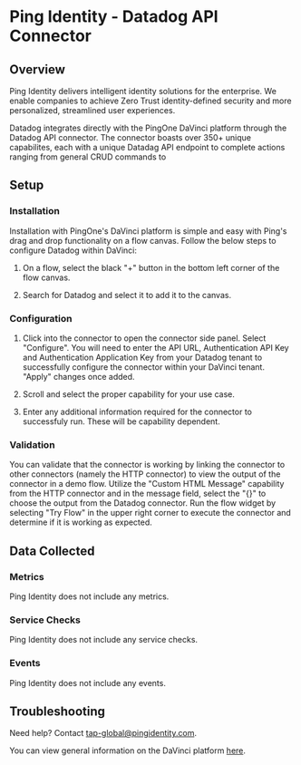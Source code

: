 # Ping Identity - Datadog API Connector

## Overview

Ping Identity delivers intelligent identity solutions for the enterprise. We enable companies to achieve Zero Trust identity-defined security and more personalized, streamlined user experiences.

Datadog integrates directly with the PingOne DaVinci platform through the Datadog API connector. The connector boasts over 350+ unique capabilites, each with a unique Datadag API endpoint to complete actions ranging from general CRUD commands to 

## Setup

### Installation

Installation with PingOne's DaVinci platform is simple and easy with Ping's drag and drop functionality on a flow canvas. Follow the below steps to configure Datadog within DaVinci:

1. On a flow, select the black "+" button in the bottom left corner of the flow canvas. 

2. Search for Datadog and select it to add it to the canvas.


### Configuration

1. Click into the connector to open the connector side panel. Select "Configure". You will need to enter the API URL, Authentication API Key and Authentication Application Key from your Datadog tenant to successfully configure the connector within your DaVinci tenant. "Apply" changes once added.

2. Scroll and select the proper capability for your use case.

3. Enter any additional information required for the connector to successfuly run. These will be capability dependent.

### Validation

You can validate that the connector is working by linking the connector to other connectors (namely the HTTP connector) to view the output of the connector in a demo flow. Utilize the "Custom HTML Message" capability from the HTTP connector and in the message field, select the "{}" to choose the output from the Datadog connector. Run the flow widget by selecting "Try Flow" in the upper right corner to execute the connector and determine if it is working as expected.

## Data Collected

### Metrics

Ping Identity does not include any metrics.

### Service Checks

Ping Identity does not include any service checks.

### Events

Ping Identity does not include any events.

## Troubleshooting

Need help? Contact tap-global@pingidentity.com.

You can view general information on the DaVinci platform [here](https://docs.pingidentity.com/r/en-us/davinci/davinci_landing_page).